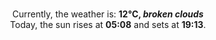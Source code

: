 <p  align="center"><br/>Currently, the weather is: <b> 12°C, <i>broken clouds</i></b></br>Today, the sun rises at <b>05:08</b> and sets at <b>19:13</b>.</p>
